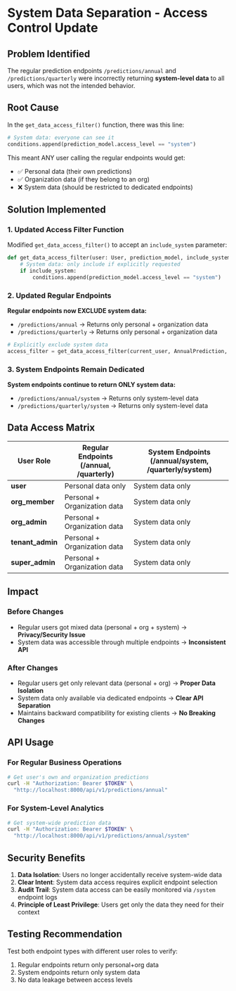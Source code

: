 # System Data Separation - Access Control Update

## Problem Identified
The regular prediction endpoints `/predictions/annual` and `/predictions/quarterly` were incorrectly returning **system-level data** to all users, which was not the intended behavior.

## Root Cause
In the `get_data_access_filter()` function, there was this line:
```python
# System data: everyone can see it
conditions.append(prediction_model.access_level == "system")
```

This meant ANY user calling the regular endpoints would get:
- ✅ Personal data (their own predictions)
- ✅ Organization data (if they belong to an org)
- ❌ System data (should be restricted to dedicated endpoints)

## Solution Implemented

### 1. Updated Access Filter Function
Modified `get_data_access_filter()` to accept an `include_system` parameter:

```python
def get_data_access_filter(user: User, prediction_model, include_system: bool = False):
    # System data: only include if explicitly requested
    if include_system:
        conditions.append(prediction_model.access_level == "system")
```

### 2. Updated Regular Endpoints
**Regular endpoints now EXCLUDE system data:**

- `/predictions/annual` → Returns only personal + organization data
- `/predictions/quarterly` → Returns only personal + organization data

```python
# Explicitly exclude system data
access_filter = get_data_access_filter(current_user, AnnualPrediction, include_system=False)
```

### 3. System Endpoints Remain Dedicated
**System endpoints continue to return ONLY system data:**

- `/predictions/annual/system` → Returns only system-level data
- `/predictions/quarterly/system` → Returns only system-level data

## Data Access Matrix

| User Role | Regular Endpoints (/annual, /quarterly) | System Endpoints (/annual/system, /quarterly/system) |
|-----------|----------------------------------------|-----------------------------------------------------|
| **user** | Personal data only | System data only |
| **org_member** | Personal + Organization data | System data only |
| **org_admin** | Personal + Organization data | System data only |
| **tenant_admin** | Personal + Organization data | System data only |
| **super_admin** | Personal + Organization data | System data only |

## Impact

### Before Changes
- Regular users got mixed data (personal + org + system) → **Privacy/Security Issue**
- System data was accessible through multiple endpoints → **Inconsistent API**

### After Changes  
- Regular users get only relevant data (personal + org) → **Proper Data Isolation**
- System data only available via dedicated endpoints → **Clear API Separation**
- Maintains backward compatibility for existing clients → **No Breaking Changes**

## API Usage

### For Regular Business Operations
```bash
# Get user's own and organization predictions
curl -H "Authorization: Bearer $TOKEN" \
  "http://localhost:8000/api/v1/predictions/annual"
```

### For System-Level Analytics
```bash
# Get system-wide prediction data
curl -H "Authorization: Bearer $TOKEN" \
  "http://localhost:8000/api/v1/predictions/annual/system"
```

## Security Benefits
1. **Data Isolation**: Users no longer accidentally receive system-wide data
2. **Clear Intent**: System data access requires explicit endpoint selection  
3. **Audit Trail**: System data access can be easily monitored via `/system` endpoint logs
4. **Principle of Least Privilege**: Users get only the data they need for their context

## Testing Recommendation
Test both endpoint types with different user roles to verify:
1. Regular endpoints return only personal+org data
2. System endpoints return only system data
3. No data leakage between access levels
